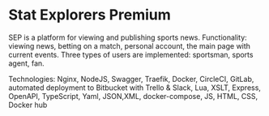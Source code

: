 # Stat Explorers Premium

SEP is a platform for viewing and publishing sports news. Functionality: viewing news, betting on a match, personal account, the main page with current events. Three types of users are implemented: sportsman, sports agent, fan.

Technologies: Nginx, NodeJS, Swagger, Traefik, Docker, CircleCI, GitLab, automated deployment to Bitbucket with Trello & Slack, Lua, XSLT, Express, OpenAPI, TypeScript, Yaml, JSON,XML, docker-compose, JS, HTML, CSS, Docker hub
